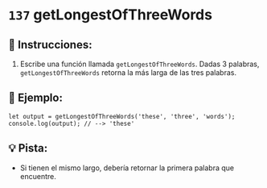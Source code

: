 # `137` getLongestOfThreeWords

## 📝 Instrucciones:

1. Escribe una función llamada `getLongestOfThreeWords`. Dadas 3 palabras, `getLongestOfThreeWords` retorna la más larga de las tres palabras.

## 📎 Ejemplo:

```Js
let output = getLongestOfThreeWords('these', 'three', 'words');
console.log(output); // --> 'these'
```

## 💡 Pista:

+ Si tienen el mismo largo, debería retornar la primera palabra que encuentre.
